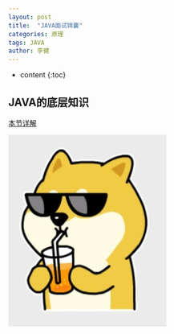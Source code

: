 ```yaml
---
layout: post
title:  "JAVA面试锦囊"
categories: 原理
tags: JAVA
author: 李健
---
```

* content
{:toc}
## JAVA的底层知识




[本节详解](http://note.youdao.com/noteshare?id=4115b697c31fedd04490dd95e659d12e)

![嘻嘻嘻](/images/dog.jpg)
